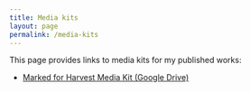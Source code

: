 ```yaml
---
title: Media kits
layout: page
permalink: /media-kits
---
```


This page provides links to media kits for my published works:

* [Marked for Harvest Media Kit (Google Drive)](https://drive.google.com/drive/folders/1Y3TcdUZ7ZKfk55SYaHs07I_xWn6apHTU?usp=sharing)
